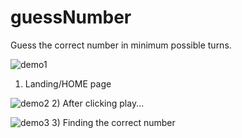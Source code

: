 # guessNumber

Guess the correct number in minimum possible turns.


![demo1](https://user-images.githubusercontent.com/73340463/177430706-336c9c14-ed93-406c-b9fa-4f2b2d3570f5.jpg)
1) Landing/HOME page


![demo2](https://user-images.githubusercontent.com/73340463/177430717-b4618890-2030-4051-b2a6-73b473ae5a54.jpg)
2) After clicking play...


![demo3](https://user-images.githubusercontent.com/73340463/177430723-d10a54de-18ba-444b-8527-dd781d36ca54.jpg)
3) Finding the correct number
